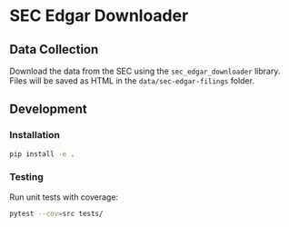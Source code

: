 # SEC Edgar Downloader

## Data Collection
Download the data from the SEC using the `sec_edgar_downloader` library.
Files will be saved as HTML in the `data/sec-edgar-filings` folder.

## Development

### Installation
```bash
pip install -e .
```
### Testing
Run unit tests with coverage:
```bash
pytest --cov=src tests/
``` 